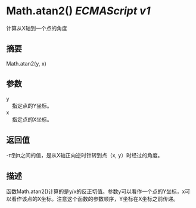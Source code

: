 # Math.atan2() _ECMAScript v1_

计算从X轴到一个点的角度

## 摘要

Math.atan2(y, x)

## 参数

y  
    指定点的Y坐标。  
x  
    指定点的X坐标。

## 返回值

-π到π之间的值，是从X轴正向逆时针转到点（x, y）时经过的角度。

## 描述

函数Math.atan2()计算的是y/x的反正切值。参数y可以看作一个点的Y坐标，x可以看作该点的X坐标。注意这个函数的参数顺序，Y坐标在X坐标之前传递。

